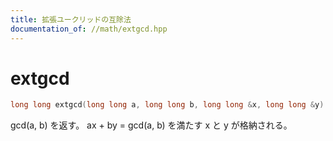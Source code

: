 ```yaml
---
title: 拡張ユークリッドの互除法
documentation_of: //math/extgcd.hpp
---
```


# extgcd

```cpp
long long extgcd(long long a, long long b, long long &x, long long &y)
```

gcd(a, b) を返す。
ax + by = gcd(a, b) を満たす x と y が格納される。